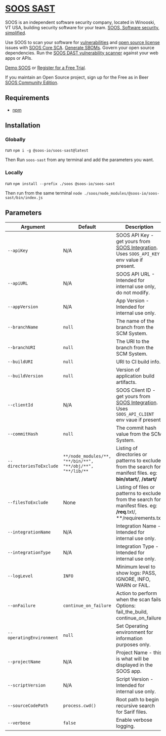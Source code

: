 # [SOOS SAST](https://soos.io/products/sast)

SOOS is an independent software security company, located in Winooski, VT USA, building security software for your team. [SOOS, Software security, simplified](https://soos.io).

Use SOOS to scan your software for [vulnerabilities](https://app.soos.io/research/vulnerabilities) and [open source license](https://app.soos.io/research/licenses) issues with [SOOS Core SCA](https://soos.io/sca-product). [Generate SBOMs](https://kb.soos.io/help/generating-a-software-bill-of-materials-sbom). Govern your open source dependencies. Run the [SOOS DAST vulnerability scanner](https://soos.io/dast-product) against your web apps or APIs.

[Demo SOOS](https://app.soos.io/demo) or [Register for a Free Trial](https://app.soos.io/register).

If you maintain an Open Source project, sign up for the Free as in Beer [SOOS Community Edition](https://soos.io/products/community-edition).

## Requirements
  - [npm](https://docs.npmjs.com/downloading-and-installing-node-js-and-npm)
  
## Installation

### Globally
run `npm i -g @soos-io/soos-sast@latest`

Then Run `soos-sast` from any terminal and add the parameters you want.

### Locally
run `npm install --prefix ./soos @soos-io/soos-sast`

Then run from the same terminal `node ./soos/node_modules/@soos-io/soos-sast/bin/index.js`

## Parameters


| Argument                 | Default                                   | Description                                                                                                                          |
| ------------------------ | ----------------------------------------- | ------------------------------------------------------------------------------------------------------------------------------------ |
| `--apiKey`               | N/A | SOOS API Key - get yours from [SOOS Integration](https://app.soos.io/integrate/sast). Uses `SOOS_API_KEY` env value if present.                                            |
| `--apiURL`               | N/A                                       | SOOS API URL - Intended for internal use only, do not modify.                                                                        |
| `--appVersion`           | N/A                                       | App Version - Intended for internal use only.                                                                                        |
| `--branchName`           | `null`                                    | The name of the branch from the SCM System.                                                                                          |
| `--branchURI`            | `null`                                    | The URI to the branch from the SCM System.                                                                                           |
| `--buildURI`             | `null`                                    | URI to CI build info.                                                                                                                |
| `--buildVersion`         | `null`                                    | Version of application build artifacts.                                                                                              |
| `--clientId`             | N/A | SOOS Client ID - get yours from [SOOS Integration](https://app.soos.io/integrate/sast). Uses `SOOS_API_CLIENT` env vaue if present.                                        |
| `--commitHash`           | `null`                                    | The commit hash value from the SCM System.                                                                                           |
| `--directoriesToExclude` | `**/node_modules/**, "**/bin/**", "**/obj/**", "**/lib/**` | Listing of directories or patterns to exclude from the search for manifest files. eg: **bin/start/**, **/start/**   |
| `--filesToExclude`       | None                                      | Listing of files or patterns to exclude from the search for manifest files. eg: **/req**.txt/, **/requirements.txt                   |
| `--integrationName`      | N/A                                       | Integration Name - Intended for internal use only.                                                                                   |
| `--integrationType`      | N/A                                       | Integration Type - Intended for internal use only.                                                                                   |
| `--logLevel`             | `INFO`                                    | Minimum level to show logs: PASS, IGNORE, INFO, WARN or FAIL.                                                                        |
| `--onFailure`            | `continue_on_failure`                     | Action to perform when the scan fails. Options: fail_the_build, continue_on_failure.                                                 |
| `--operatingEnvironment` | `null`                                    | Set Operating environment for information purposes only.                                                                             |
| `--projectName`          | N/A                                       | Project Name - this is what will be displayed in the SOOS app.                                                                       |
| `--scriptVersion`        | N/A                                       | Script Version - Intended for internal use only.                                                                                     |
| `--sourceCodePath`       | `process.cwd()`                           | Root path to begin recursive search for Sarif files.                                                                                 |
| `--verbose`              | `false`                                   | Enable verbose logging.                                                                                                              |
